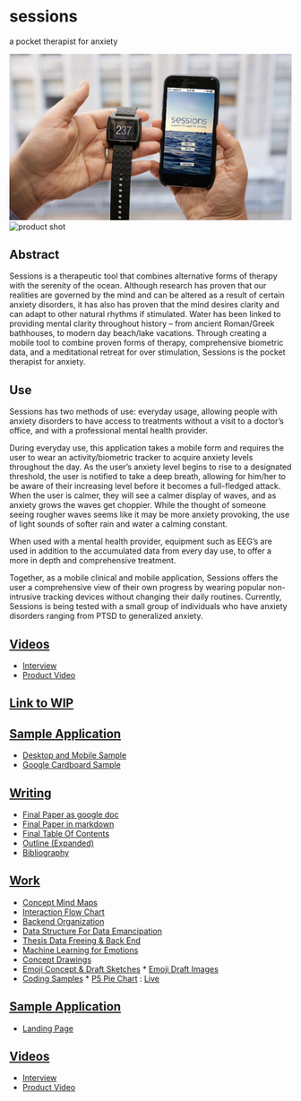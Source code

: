 # sessions
a pocket therapist for anxiety

![screenshot](https://github.com/compagnb/sessions/blob/master/236_img_01.jpg)
![product shot](https://github.com/compagnb/)

## Abstract
Sessions is a therapeutic tool that combines alternative forms of therapy with the serenity of the ocean. Although research has proven that our realities are governed by the mind and can be altered as a result of certain anxiety disorders, it has also has proven that the mind desires clarity and can adapt to other natural rhythms if stimulated. Water has been linked to providing mental clarity throughout history – from ancient Roman/Greek bathhouses, to modern day beach/lake vacations. Through creating a mobile tool to combine proven forms of therapy, comprehensive biometric data, and a meditational retreat for over stimulation, Sessions is the pocket therapist for anxiety.

## Use
Sessions has two methods of use: everyday usage, allowing people with anxiety disorders to have access to treatments without a visit to a doctor’s office, and with a professional mental health provider.

During everyday use, this application takes a mobile form and requires the user to wear an activity/biometric tracker to acquire anxiety levels throughout the day. As the user’s anxiety level begins to rise to a designated threshold, the user is notified to take a deep breath, allowing for him/her to be aware of their increasing level before it becomes a full-fledged attack. When the user is calmer, they will see a calmer display of waves, and as anxiety grows the waves get choppier. While the thought of someone seeing rougher waves seems like it may be more anxiety provoking, the use of light sounds of softer rain and water a calming constant.

When used with a mental health provider, equipment such as EEG’s are used in addition to the accumulated data from every day use, to offer a more in depth and comprehensive treatment.

Together, as a mobile clinical and mobile application, Sessions offers the user a comprehensive view of their own progress by wearing popular non-intrusive tracking devices without changing their daily routines. Currently, Sessions is being tested with a small group of individuals who have anxiety disorders ranging from PTSD to generalized anxiety.

## [Videos](https://github.com/compagnb/thesis/tree/master/visualization/README.md)
   *  [Interview](https://player.vimeo.com/video/127937025?title=0&byline=0&portrait=0&autoplay=0&color=ffffff)
   *  [Product Video](http://)

## [Link to WIP](https://sessions.parsons.edu)

## [Sample Application](https://github.com/compagnb)
   *  [Desktop and Mobile Sample](http://sessions.parsons.edu/demos/session_ipad.html)
   *  [Google Cardboard Sample](http://sessions.parsons.edu/cardboard/)
   
  
   


## [Writing](https://github.com/compagnb)
*   [Final Paper as google doc](https://docs.google.com/)
*   [Final Paper in markdown](https://github.com/compagnb/)
*   [Final Table Of Contents](https://github.com/compagnb/)
*   [Outline (Expanded)](https://github.com/compagnb)
*   [Bibliography](https://github.com/compagnb)

## [Work](https://github.com/compagnb)
*   [Concept Mind Maps](https://github.com/compagnb)
*   [Interaction Flow Chart](https://github.com/compagnb)
*   [Backend Organization]()
   *   [Data Structure For Data Emancipation](https://github.com/compagnb)
   *   [Thesis Data Freeing & Back End](https://github.com/compagnb)
   *   [Machine Learning for Emotions](https://github.com/compagnb)
*   [Concept Drawings]()
   *   [Emoji Concept & Draft Sketches](https://github.com/compagnb)
      *   [Emoji Draft Images](https://github.com/compagnb)
   *   [Coding Samples](https://github.com/compagnb)
      *   [P5 Pie Chart](https://github.com/compagnb) : [Live](http://b.parsons.edu/~compagnb)


## [Sample Application](https://github.com/compagnb)
   *  [Landing Page](http://)
   
## [Videos](https://github.com/compagnb/thesis/tree/master/visualization/README.md)
   *  [Interview](https://player.vimeo.com/video/127937025?title=0&byline=0&portrait=0&autoplay=0&color=ffffff)
   *  [Product Video](http://)
